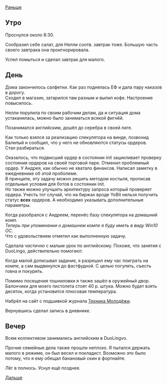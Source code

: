 [Раньше](2020.03.02.md)  
## Утро
Проснулся около 8:30.

Сообразил себе салат, для Нелли соотв. завтрак тоже. Большую часть своего завтрака она проигнорировала.

Успел помыться и сделал завтрак для малого.
## День
Дома закончилось салфетки. Как раз поднялась ЕФ и дала пару наказов в дорогу.  
Сходил в магазин, затарился там разным и выпил кофе. Настроение повысилось.

Нелли порулила по своим рабочим делам, да и ситуация дома устаканилась, можно было заниматься всякой фигнёй.

Позанимался английским, дошёл до серебра в своей лиге.

Как только взялся за реализацию спекулятора на винде, позвонид Балилый и сообщил, что у него не обновляются статусы ордеров.  
Стал разбираться.

Оказалось, что подвисший ордер в состоянии init зацикливает проверку состояния ордеров на своей торговой паре. Отменил проблемный ордер. У Андрея, как обычно не хватало финансов. Написал заметку в ежедневнике об этой проболеме.  
В принципе, эту задачу можно решить методом костыля, прописав отдельные условия для ботов в состоянии init.  
Но также можно улучшить архитектуру запроса который проверяет ордера. Учесть тот случай, что на биржах вроде YoBit нельзя получить статус **всех** ордеров. А необходимо указывать дополнительные параметры.

Когда разобрался с Андреем, перенёс базу спекулятора на домашний комп.  
*Теперь при упоминании о домашнем компе я буду иметь в виду Win10 ОС.*  
Что с удовольствием отметил как выполненную задачу.

Сделала *частично* с малым урок по английскому. Похоже, что занятия с DuoLingo, действительно помогают.

Когда малой дописывал задание, я разрешил ему час поиграть на компе, а сам выдвинулся до фастфудной. С целью погулять, съесть говна и покурить.

Помимо посещения тошниловки я также зашёл в оружейный двор. Балончики для моего пистолета стоят 40 р. штука. Можно будет взять десяток, когда установится плюсовая температура.

Набрёл на сайт с подшивкой журнала [Техника Молодёжи](https://www.forumknig.ru/index/18/).

Вернувшись сделал запись в дневнике.
## Вечер
Всем коллективом занимались английским в DuoLingvo.

Прочие семейные дела также прошли неплохо. Я пытался держать малого в режиме, он был весел и покладист. Возможно это было потому, что я ему обещал банановый скин в фортнайте.

Лёг в полнось. Уснул ещё позднее.

[Дальше](2020.03.04.md)